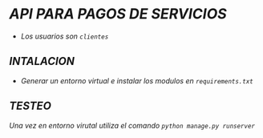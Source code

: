 # *API PARA PAGOS DE SERVICIOS*

- *Los usuarios son `clientes`*

## *INTALACION*

- *Generar un entorno virtual e instalar los modulos en `requirements.txt`*

## *TESTEO*

*Una vez en entorno virutal utiliza el comando `python manage.py runserver`*
